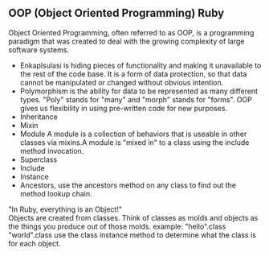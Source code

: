 ## OOP (Object Oriented Programming) Ruby

Object Oriented Programming, often referred to as OOP, is a programming paradigm that was created to deal with the growing complexity of large software systems.

*	Enkaplsulasi is hiding pieces of functionality and making it unavailable to the rest of the code base. It is a form of data protection, so that data cannot be manipulated or changed without obvious intention.
*	Polymorphism is the ability for data to be represented as many different types. "Poly" stands for "many" and "morph" stands for "forms". OOP gives us flexibility in using pre-written code for new purposes.
*	Inheritance
*	Mixin
*	Module A module is a collection of behaviors that is useable in other classes via mixins.A module is "mixed in" to a class using the include method invocation.
*	Superclass
*	Include
* Instance
*	Ancestors, use the ancestors method on any class to find out the method lookup chain.

"In Ruby, everything is an Object!" <br />
Objects are created from classes. Think of classes as molds and objects as the things you produce out of those molds.
example: 
"hello".class
"world".class
use the class instance method to determine what the class is for each object.
